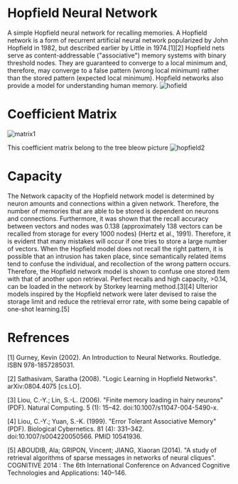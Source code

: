# Hopfield Neural Network
A simple Hopfield neural network for recalling memories.
A Hopfield network is a form of recurrent artificial neural network popularized by John Hopfield in 1982, but described earlier by Little in 1974.[1][2] Hopfield nets serve as content-addressable ("associative") memory systems with binary threshold nodes. They are guaranteed to converge to a local minimum and, therefore, may converge to a false pattern (wrong local minimum) rather than the stored pattern (expected local minimum). Hopfield networks also provide a model for understanding human memory.
![hofield](https://user-images.githubusercontent.com/13776994/61201384-94801400-a6f9-11e9-8db1-803f8229f868.png)

# Coefficient Matrix
![matrix1](https://user-images.githubusercontent.com/13776994/61285801-d3d06280-a7d6-11e9-8582-23f0a5a7ab3d.png)

This coefficient matrix belong to the tree bleow picture
![hopfield2](https://user-images.githubusercontent.com/13776994/61286506-3a09b500-a7d8-11e9-854c-a896818e5ae9.png)


# Capacity
The Network capacity of the Hopfield network model is determined by neuron amounts and connections within a given network. Therefore, the number of memories that are able to be stored is dependent on neurons and connections. Furthermore, it was shown that the recall accuracy between vectors and nodes was 0.138 (approximately 138 vectors can be recalled from storage for every 1000 nodes) (Hertz et al., 1991). Therefore, it is evident that many mistakes will occur if one tries to store a large number of vectors. When the Hopfield model does not recall the right pattern, it is possible that an intrusion has taken place, since semantically related items tend to confuse the individual, and recollection of the wrong pattern occurs. Therefore, the Hopfield network model is shown to confuse one stored item with that of another upon retrieval. Perfect recalls and high capacity, >0.14, can be loaded in the network by Storkey learning method.[3][4] Ulterior models inspired by the Hopfield network were later devised to raise the storage limit and reduce the retrieval error rate, with some being capable of one-shot learning.[5]

# Refrences
[1] Gurney, Kevin (2002). An Introduction to Neural Networks. Routledge. ISBN 978-1857285031.

[2] Sathasivam, Saratha (2008). "Logic Learning in Hopfield Networks". arXiv:0804.4075 [cs.LO].

[3] Liou, C.-Y.; Lin, S.-L. (2006). "Finite memory loading in hairy neurons" (PDF). Natural Computing. 5 (1): 15–42. doi:10.1007/s11047-004-5490-x.

[4] Liou, C.-Y.; Yuan, S.-K. (1999). "Error Tolerant Associative Memory" (PDF). Biological Cybernetics. 81 (4): 331–342. doi:10.1007/s004220050566. PMID 10541936.

[5] ABOUDIB, Ala; GRIPON, Vincent; JIANG, Xiaoran (2014). "A study of retrieval algorithms of sparse messages in networks of neural cliques". COGNITIVE 2014 : The 6th International Conference on Advanced Cognitive Technologies and Applications: 140–146.
